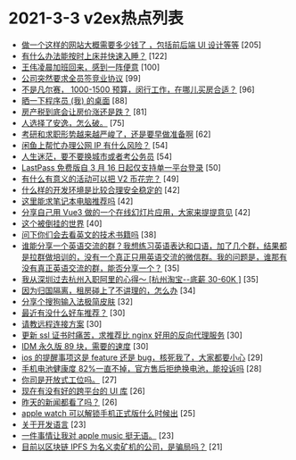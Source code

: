 # 2021-3-3 v2ex热点列表

+ [做一个这样的网站大概需要多少钱了 ，包括前后端 UI 设计等等](https://www.v2ex.com/t/757895#reply205) [205]
+ [有什么办法能按时上床并快速入睡？](https://www.v2ex.com/t/757861#reply122) [122]
+ [王伟凌晨加班回来，感到一阵便意](https://www.v2ex.com/t/757833#reply100) [100]
+ [公司突然要求全员签竞业协议](https://www.v2ex.com/t/757875#reply99) [99]
+ [不是凡尔赛， 1000-1500 预算，闵行工作，在哪儿买房合适？](https://www.v2ex.com/t/757944#reply96) [96]
+ [晒一下程序员 (我) 的桌面](https://www.v2ex.com/t/758028#reply88) [88]
+ [房产税到底会让房价涨还是跌？](https://www.v2ex.com/t/757991#reply81) [81]
+ [人选择了安逸，怎么破。](https://www.v2ex.com/t/757841#reply75) [75]
+ [考研和求职形势越来越严峻了，还是要早做准备啊](https://www.v2ex.com/t/757971#reply62) [62]
+ [闲鱼上帮忙办理公网 IP 有什么风险？](https://www.v2ex.com/t/757849#reply54) [54]
+ [人生迷茫，要不要换城市或者考公务员](https://www.v2ex.com/t/757950#reply54) [54]
+ [LastPass 免费版自 3 月 16 日起仅支持单一平台登录](https://www.v2ex.com/t/757838#reply50) [50]
+ [有什么有意义的活动可以把 V2 币花完？](https://www.v2ex.com/t/757877#reply49) [49]
+ [什么样的开发环境是比较合理安全稳定的](https://www.v2ex.com/t/758060#reply42) [42]
+ [这里能求笔记本电脑推荐吗](https://www.v2ex.com/t/757846#reply42) [42]
+ [分享自己用 Vue3 做的一个在线幻灯片应用，大家来提提意见](https://www.v2ex.com/t/757982#reply42) [42]
+ [这个被倒挂的世界](https://www.v2ex.com/t/758080#reply40) [40]
+ [问下你们会去看英文的技术书籍吗](https://www.v2ex.com/t/757976#reply38) [38]
+ [谁能分享一个英语交流的群？我想练习英语表达和口语，加了几个群，结果都是拉群做培训的，没有一个真正只用英语交流的微信群。我的问题是，谁那有没有真正英语交流的群，能否分享一个？](https://www.v2ex.com/t/757876#reply35) [35]
+ [我从深圳过去杭州入职阿里的心得～ [杭州淘宝--底薪 30-60K ]](https://www.v2ex.com/t/757879#reply35) [35]
+ [因为归国隔离，租房碰上了不讲理的，怎么办](https://www.v2ex.com/t/758034#reply34) [34]
+ [分享个搜狗输入法极简皮肤](https://www.v2ex.com/t/757835#reply32) [32]
+ [最近有没什么好车推荐？](https://www.v2ex.com/t/758092#reply30) [30]
+ [请教远程连接方案](https://www.v2ex.com/t/757853#reply30) [30]
+ [更新 ssl 证书时痛苦，求推荐比 nginx 好用的反向代理服务](https://www.v2ex.com/t/757873#reply30) [30]
+ [IDM 永久版 89 块，需要的速度](https://www.v2ex.com/t/757880#reply30) [30]
+ [ios 的提醒事项这是 feature 还是 bug，核死我了，大家都要小心](https://www.v2ex.com/t/757918#reply29) [29]
+ [手机电池健康度 82%一直不掉，官方售后拒绝换电池，能投诉吗](https://www.v2ex.com/t/758039#reply28) [28]
+ [你司是开放式工位吗。](https://www.v2ex.com/t/758136#reply27) [27]
+ [现在有没有好的跨平台的 UI 库](https://www.v2ex.com/t/758052#reply26) [26]
+ [昨天的新闻都看了吗？](https://www.v2ex.com/t/757936#reply26) [26]
+ [apple watch 可以解锁手机正式版什么时候出](https://www.v2ex.com/t/757942#reply25) [25]
+ [关于开发语言](https://www.v2ex.com/t/758148#reply23) [23]
+ [一件事情让我对 apple music 挺无语。](https://www.v2ex.com/t/757924#reply23) [23]
+ [目前以区块链 IPFS 为名义卖矿机的公司，是骗局吗？](https://www.v2ex.com/t/758111#reply21) [21]

